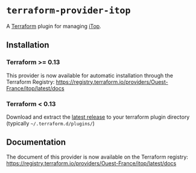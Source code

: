 # `terraform-provider-itop`

A [Terraform][1] plugin for managing [iTop][2].

## Installation

### Terraform >= 0.13

This provider is now available for automatic installation through the Terraform Registry: https://registry.terraform.io/providers/Ouest-France/itop/latest/docs

### Terraform < 0.13

Download and extract the [latest
release](https://github.com/Ouest-France/terraform-provider-itop/releases/latest) to
your terraform plugin directory (typically `~/.terraform.d/plugins/`)

## Documentation

The document of this provider is now available on the Terraform registry: https://registry.terraform.io/providers/Ouest-France/itop/latest/docs

[1]: https://www.terraform.io
[2]: https://www.combodo.com/itop
